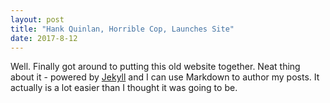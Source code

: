 ```yaml
---
layout: post
title: "Hank Quinlan, Horrible Cop, Launches Site"
date: 2017-8-12
---
```


Well. Finally got around to putting this old website together. Neat thing about it - powered by [Jekyll](http://jekyllrb.com) and I can use Markdown to author my posts. It actually is a lot easier than I thought it was going to be.

